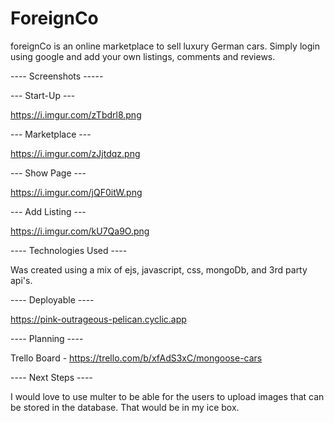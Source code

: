 # ForeignCo

foreignCo is an online marketplace to sell luxury German cars. Simply login using google and add your own listings, comments and reviews. 


---- Screenshots -----

--- Start-Up ---

https://i.imgur.com/zTbdrl8.png

--- Marketplace ---

https://i.imgur.com/zJjtdqz.png

--- Show Page ---

https://i.imgur.com/jQF0itW.png


--- Add Listing ---

https://i.imgur.com/kU7Qa9O.png


---- Technologies Used ----

Was created using a mix of ejs, javascript, css, mongoDb, and 3rd party api's.  

---- Deployable ----

https://pink-outrageous-pelican.cyclic.app

---- Planning ----

Trello Board - https://trello.com/b/xfAdS3xC/mongoose-cars

---- Next Steps ----

I would love to use multer to be able for the users to upload images that can be stored in the database. That would be in my ice box.

